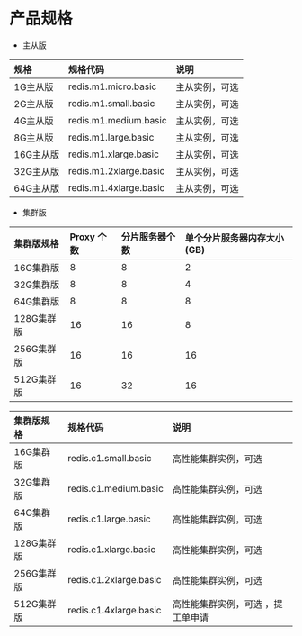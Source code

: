 ﻿# 产品规格

- 主从版

规格|规格代码|说明
:---|:--|:---
1G主从版|redis.m1.micro.basic|主从实例，可选
2G主从版|redis.m1.small.basic	|主从实例，可选
4G主从版|redis.m1.medium.basic|	主从实例，可选
8G主从版|redis.m1.large.basic	|主从实例，可选
16G主从版|redis.m1.xlarge.basic|	主从实例，可选
32G主从版|redis.m1.2xlarge.basic|	主从实例，可选
64G主从版|redis.m1.4xlarge.basic	|主从实例，可选

- 集群版

集群版规格|Proxy 个数|分片服务器个数|单个分片服务器内存大小(GB)
:---|:--|:--|:---
16G集群版|8|8|2
32G集群版|8|8|4
64G集群版|8|8|8
128G集群版|16|16|8
256G集群版|16|16|16
512G集群版|16|32|16


集群版规格|规格代码|说明
:---|:--|:---
16G集群版|redis.c1.small.basic|高性能集群实例，可选
32G集群版|redis.c1.medium.basic|高性能集群实例，可选
64G集群版|redis.c1.large.basic|高性能集群实例，可选
128G集群版|redis.c1.xlarge.basic|高性能集群实例，可选
256G集群版|redis.c1.2xlarge.basic|高性能集群实例，可选
512G集群版|redis.c1.4xlarge.basic|高性能集群实例，可选 ，提工单申请
